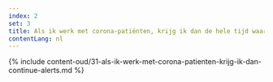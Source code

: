 ```yaml
---
index: 2
set: 3
title: Als ik werk met corona-patiënten, krijg ik dan de hele tijd waarschuwingen van de app?
contentLang: nl
---
```

{% include content-oud/31-als-ik-werk-met-corona-patienten-krijg-ik-dan-continue-alerts.md %}
